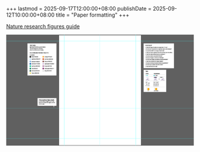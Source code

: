 +++
lastmod = 2025-09-17T12:00:00+08:00
publishDate = 2025-09-12T10:00:00+08:00
title = "Paper formatting"
+++

[Nature research figures guide](https://research-figure-guide.nature.com/)

![alt text](images/image.png)
